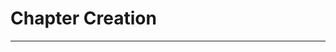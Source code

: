 # Chapter Creation

* * * * * * * * * * * * * * * * * * * * * * * * * * * * * * * * * * * * * * * *
